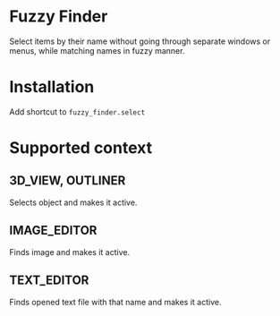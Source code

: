 # Fuzzy Finder
Select items by their name without going through separate windows or menus, while matching names in fuzzy manner.

# Installation

Add shortcut to `fuzzy_finder.select`

# Supported context

## 3D_VIEW, OUTLINER
Selects object and makes it active.

## IMAGE_EDITOR
Finds image and makes it active.

## TEXT_EDITOR
Finds opened text file with that name and makes it active.
